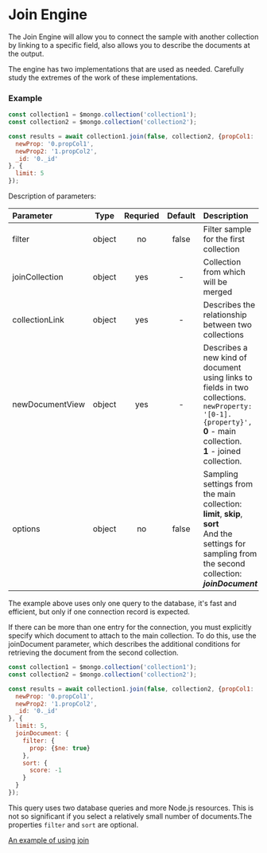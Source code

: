 # Join Engine

The Join Engine will allow you to connect the sample with another collection by linking to a specific field, also allows you to describe the documents at the output.

The engine has two implementations that are used as needed. Carefully study the extremes of the work of these implementations.

### Example

```javascript
const collection1 = $mongo.collection('collection1');
const collection2 = $mongo.collection('collection2');

const results = await collection1.join(false, collection2, {propCol1: 'propCol2'}, {
  newProp: '0.propCol1',
  newProp2: '1.propCol2',
  _id: '0._id'
}, {
  limit: 5
});
```

Description of parameters:

| Parameter | Type | Requried | Default | Description |
|:----------|:----:| :-------:| :------:| :------|
| filter | object | no | false | Filter sample for the first collection
| joinCollection | object | yes | - | Collection from which will be merged |
| collectionLink | object | yes | - | Describes the relationship between two collections |
| newDocumentView | object | yes | - | Describes a new kind of document using links to fields in two collections. <br> `newProperty: '[0-1].{property}',` <br> **0** - main collection. <br> **1** - joined collection. |
| options | object | no | false | Sampling settings from the main collection: <br> **limit**, **skip**, **sort** <br> And the settings for sampling from the second collection: <br> ***joinDocument***  |

The example above uses only one query to the database, it's fast and efficient, but only if one connection record is expected.

If there can be more than one entry for the connection, you must explicitly specify which document to attach to the main collection. To do this, use the joinDocument parameter, which describes the additional conditions for retrieving the document from the second collection.

```javascript
const collection1 = $mongo.collection('collection1');
const collection2 = $mongo.collection('collection2');

const results = await collection1.join(false, collection2, {propCol1: 'propCol2'}, {
  newProp: '0.propCol1',
  newProp2: '1.propCol2',
  _id: '0._id'
}, {
  limit: 5,
  joinDocument: {
    filter: {
      prop: {$ne: true}
    },
    sort: {
      score: -1
    }
  }
});
```

This query uses two database queries and more Node.js resources. This is not so significant if you select a relatively small number of documents.The properties `filter` and `sort` are optional.

[An example of using join](https://github.com/deviun/just-mongo/blob/master/examples/join.test.js)